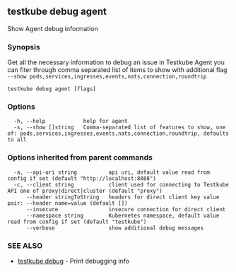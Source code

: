 ## testkube debug agent

Show Agent debug information

### Synopsis

Get all the necessary information to debug an issue in Testkube Agent you can fiter through comma separated list of items to show with additional flag `--show pods,services,ingresses,events,nats,connection,roundtrip`

```
testkube debug agent [flags]
```

### Options

```
  -h, --help            help for agent
  -s, --show []string   Comma-separated list of features to show, one of: pods,services,ingresses,events,nats,connection,roundtrip, defaults to all
```

### Options inherited from parent commands

```
  -a, --api-uri string          api uri, default value read from config if set (default "http://localhost:8088")
  -c, --client string           client used for connecting to Testkube API one of proxy|direct|cluster (default "proxy")
      --header stringToString   headers for direct client key value pair: --header name=value (default [])
      --insecure                insecure connection for direct client
      --namespace string        Kubernetes namespace, default value read from config if set (default "testkube")
      --verbose                 show additional debug messages
```

### SEE ALSO

* [testkube debug](testkube_debug.md)	 - Print debugging info

